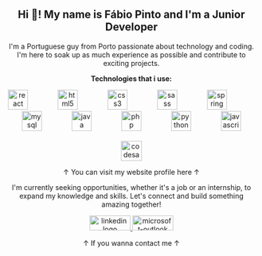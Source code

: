 
<div align="center">
<h2 align="center">Hi 👋! My name is Fábio Pinto and I'm a Junior Developer </h2>

<p align="center">I'm a Portuguese guy from Porto passionate about technology and coding. I'm here to soak up as much experience as possible and contribute to exciting projects.</p>

</div>

<div align="center">
  <p><strong>Technologies that i use:</strong></p>
</div>


<div align="center">
  <img src="https://cdn.jsdelivr.net/gh/devicons/devicon/icons/react/react-original.svg" height="40" alt="react logo" />
  <img width="52" />
  <img src="https://cdn.jsdelivr.net/gh/devicons/devicon/icons/html5/html5-original.svg" height="40" alt="html5 logo" />
  <img width="52" />
  <img src="https://cdn.jsdelivr.net/gh/devicons/devicon/icons/css3/css3-original.svg" height="40" alt="css3 logo" />
  <img width="52" />
  <img src="https://cdn.jsdelivr.net/gh/devicons/devicon/icons/sass/sass-original.svg" height="40" alt="sass logo" />
  <img width="52" />
  <img src="https://cdn.jsdelivr.net/gh/devicons/devicon/icons/spring/spring-original.svg" height="40" alt="spring logo" />
  <img width="52" />
  <img src="https://cdn.jsdelivr.net/gh/devicons/devicon/icons/mysql/mysql-original.svg" height="40" alt="mysql logo" />
  <img width="52" />
  <img src="https://cdn.jsdelivr.net/gh/devicons/devicon/icons/java/java-original.svg" height="40" alt="java logo" />
  <img width="52" />
  <img src="https://cdn.jsdelivr.net/gh/devicons/devicon/icons/php/php-original.svg" height="40" alt="php logo" />
  <img width="52" />
  <img src="https://cdn.jsdelivr.net/gh/devicons/devicon/icons/python/python-original.svg" height="40" alt="python logo" />
  <img width="52" />
  <img src="https://cdn.jsdelivr.net/gh/devicons/devicon/icons/javascript/javascript-original.svg" height="40" alt="javascript logo" />
</div>

<br clear="both">
<div align="center">
  <a href="https://fabiorafael.netlify.app/" target="_blank">
    <img src="https://raw.githubusercontent.com/maurodesouza/profile-readme-generator/master/src/assets/icons/social/codesandbox/default.svg" width="42" height="40" alt="codesandbox logo" />
  </a>
  <p align="center">↑ You can visit my website profile here ↑</p>
</div>

<div align="center">
  <p align="center">I'm currently seeking opportunities, whether it's a job or an internship, to expand my knowledge and skills. Let's connect and build something amazing together!</p>
</div>

<div align="center" >
  <a href="https://www.linkedin.com/in/f%C3%A1bio-pinto-196292293/" target="_blank">
    <img src="https://raw.githubusercontent.com/maurodesouza/profile-readme-generator/master/src/assets/icons/social/linkedin/default.svg" width="82" height="30" alt="linkedin logo" />
  </a>
  <a href="fabio.rafael7@hotmail.com" target="_blank">
    <img src="https://raw.githubusercontent.com/maurodesouza/profile-readme-generator/master/src/assets/icons/social/microsoft-outlook/default.svg" width="82" height="30" alt="microsoft-outlook logo" />
  </a>
</div>

<p align="center">↑ If you wanna contact me ↑</p>
